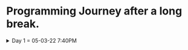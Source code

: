 # Programming Journey after a long break.
<details>
  <summary>Day 1 = 05-03-22 7:40PM</summary>
  
  ## Thoughts and What i did
  - I start again from html to remember the things that i've learned a long ago. it is so hard to be back at programming since whenever i started studying i immediately feel sleepy and exhausted and it is maybe the result of me taking a break and have no motivation to study.

  - I still remember a lot of things but i feel i do really need to review all of those things from the start and im willing to learn web 
  development again even though i still don't know what programming field/career should i focus on.

  #### What i learned/review
  
  <details>
    <summary>HTML</summary>
    ### HTML notes
    * ```<DOCTYPE html>```  = what version of HTML is being used.
    * ```<html></html>```   = root element of the document.
    * ```<head></head>```   = the info's or data that is about the document and is not seen by the user's.
    * ```<body></body>```   = contains all the documents data that is seen by the user.
    * ```<title></title>``` = the title or name that is shown on the webpage tab bar.
    * ```<h1>,<h2>,<h3>,<h4>,<h5>,<h6>```  = headings of the html.
    * ```<a></a>```         = links to things on current page or outside the document

    ### Attributes
    * href
    * src
  </details
  
  <details>
    <summary>CSS</summary>
    ### CSS notes
    * Properties = what we want to change. Ex: **color, font-size or weight**
    * Values     = what we want that property to set to.  Ex: ```font-size: 20px```
  </details>
</details>
